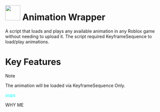 # <img src="https://github.com/specialman39824/test/blob/main/animationwrapper.png" width="48"/> Animation Wrapper

A script that loads and plays any available animation in any Roblox game without needing to upload it. The script required KeyframeSequence to load/play animations.


# Key Features


> [!NOTE]
> The animation will be loaded via KeyframeSequence Only.

<font color='#00ffff'>oops</font>

<p1>WHY ME<p1>
